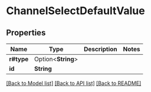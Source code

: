 # ChannelSelectDefaultValue

## Properties

Name | Type | Description | Notes
------------ | ------------- | ------------- | -------------
**r#type** | Option<**String**> |  | 
**id** | **String** |  | 

[[Back to Model list]](../README.md#documentation-for-models) [[Back to API list]](../README.md#documentation-for-api-endpoints) [[Back to README]](../README.md)


